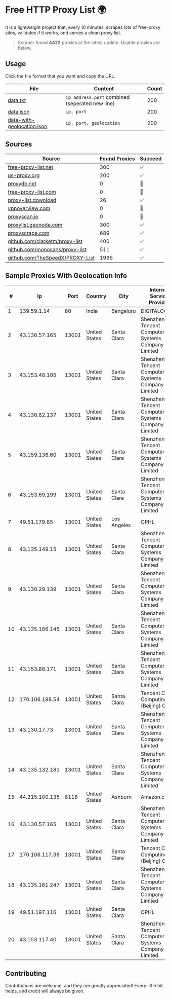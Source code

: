 
# Free HTTP Proxy List 🌍

It is a lightweight project that, every 10 minutes, scrapes lots of free-proxy sites, validates if it works, and serves a clean proxy list.


> Scraper found **4422** proxies at the latest update. Usable proxies are below.

## Usage

Click the file format that you want and copy the URL.


|File|Content|Count|
|----|-------|-----|
|[data.txt](https://raw.githubusercontent.com/themiralay/Proxy-List-World/master/data.txt)|`ip_address:port` combined (seperated new line)|200|
|[data.json](https://raw.githubusercontent.com/themiralay/Proxy-List-World/master/data.json)|`ip, port`|200|
|[data-with-geolocation.json](https://raw.githubusercontent.com/themiralay/Proxy-List-World/master/data-with-geolocation.json)|`ip, port, geolocation`|200|

## Sources

|Source|Found Proxies|Succeed|
|------|-------------|-------|
|[free-proxy-list.net](https://free-proxy-list.net)|300|✅|
|[us-proxy.org](https://www.us-proxy.org)|200|✅|
|[proxydb.net](http://proxydb.net)|0|🚫|
|[free-proxy-list.com](https://free-proxy-list.com/?page=&port=&type%5B%5D=http&type%5B%5D=https&up_time=0&search=Search)|0|🚫|
|[proxy-list.download](https://www.proxy-list.download/HTTP)|26|✅|
|[vpnoverview.com](https://vpnoverview.com/privacy/anonymous-browsing/free-proxy-servers)|0|🚫|
|[proxyscan.io](https://www.proxyscan.io)|0|🚫|
|[proxylist.geonode.com](https://proxylist.geonode.com/api/proxy-list?limit=300&page=1&sort_by=lastChecked&sort_type=desc&protocols=http,https)|300|✅|
|[proxyscrape.com](https://api.proxyscrape.com/v2/?request=displayproxies&protocol=http&timeout=10000&country=all&ssl=all&anonymity=all)|689|✅|
|[github.com/clarketm/proxy-list](https://raw.githubusercontent.com/clarketm/proxy-list/master/proxy-list-raw.txt)|400|✅|
|[github.com/monosans/proxy-list](https://raw.githubusercontent.com/monosans/proxy-list/main/proxies/http.txt)|511|✅|
|[github.com/TheSpeedX/PROXY-List](https://raw.githubusercontent.com/TheSpeedX/PROXY-List/master/http.txt)|1996|✅|


## Sample Proxies With Geolocation Info

|#|Ip|Port|Country|City|Internet Service Provider|
|-|--|----|-------|----|-------------------------|
|1|139.59.1.14|80|India|Bengaluru|DIGITALOCEAN|
|2|43.130.57.165|13001|United States|Santa Clara|Shenzhen Tencent Computer Systems Company Limited|
|3|43.153.48.105|13001|United States|Santa Clara|Shenzhen Tencent Computer Systems Company Limited|
|4|43.130.62.137|13001|United States|Santa Clara|Shenzhen Tencent Computer Systems Company Limited|
|5|43.159.136.60|13001|United States|Santa Clara|Shenzhen Tencent Computer Systems Company Limited|
|6|43.153.69.199|13001|United States|Santa Clara|Shenzhen Tencent Computer Systems Company Limited|
|7|49.51.179.85|13001|United States|Los Angeles|OPHL|
|8|43.135.149.15|13001|United States|Santa Clara|Shenzhen Tencent Computer Systems Company Limited|
|9|43.130.29.139|13001|United States|Santa Clara|Shenzhen Tencent Computer Systems Company Limited|
|10|43.135.186.145|13001|United States|Santa Clara|Shenzhen Tencent Computer Systems Company Limited|
|11|43.153.88.171|13001|United States|Santa Clara|Shenzhen Tencent Computer Systems Company Limited|
|12|170.106.198.54|13001|United States|Santa Clara|Tencent Cloud Computing (Beijing) Co|
|13|43.130.17.73|13001|United States|Santa Clara|Shenzhen Tencent Computer Systems Company Limited|
|14|43.135.132.181|13001|United States|Santa Clara|Shenzhen Tencent Computer Systems Company Limited|
|15|44.215.100.135|8118|United States|Ashburn|Amazon.com|
|16|43.130.57.165|13001|United States|Santa Clara|Shenzhen Tencent Computer Systems Company Limited|
|17|170.106.117.36|13001|United States|Santa Clara|Tencent Cloud Computing (Beijing) Co|
|18|43.135.161.247|13001|United States|Santa Clara|Shenzhen Tencent Computer Systems Company Limited|
|19|49.51.197.116|13001|United States|Santa Clara|OPHL|
|20|43.153.117.40|13001|United States|Santa Clara|Shenzhen Tencent Computer Systems Company Limited|



## Contributing

Contributions are welcome, and they are greatly appreciated! Every
little bit helps, and credit will always be given.

